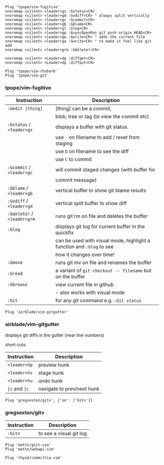 ```vim
Plug 'tpope/vim-fugitive'
nnoremap <silent> <leader>gs :Gstatus<CR>
nnoremap <silent> <leader>gd :Gvdiff<CR> " always split vertically
nnoremap <silent> <leader>gc :Gcommit<CR>
nnoremap <silent> <leader>gb :Gblame<CR>
nnoremap <silent> <leader>gl :Glog<CR>
nnoremap <silent> <leader>gp :AsyncOpenRun git push origin HEAD<CR>
nnoremap <silent> <leader>gw :Gwrite<CR> " adds the current file
nnoremap <silent> <leader>ga :Gwrite<CR> " to make it feel like git add
nnoremap <silent> <leader>grm :Gdelete!<CR>

nnoremap <silent> <Leader>dg :diffget<CR>
nnoremap <silent> <Leader>dp :diffput<CR>

Plug 'tpope/vim-rhubarb'
Plug 'tpope/vim-git'
```

### tpope/vim-fugitive

| Instruction                 | Description                                                           |
| ---                         | ---                                                                   |
| `:Gedit [thing]`            | [thing] can be a commit,                                              |
|                             | blob, tree or tag (to view the commit etc)                            |
| `:Gstatus` / `<leader>gs`   | displays a buffer with git status.                                    |
|                             | use `-` on filename to add / reset from staging                       |
|                             | use `D` on filename to see the diff                                   |
|                             | use `C` to commit                                                     |
| `:Gcommit` / `<leader>gc`   | will commit staged changes (with buffer for                           |
|                             | commit message)                                                       |
| `:Gblame` / `<leader>gb`    | vertical buffer to show git blame results                             |
| `:Gvdiff` / `<leader>gd`    | vertical split buffer to show diff                                    |
| `:Gdelete!` / `<leader>grm` | runs git rm on file and deletes the buffer                            |
| `:Glog`                     | displays git log for current buffer in the quickfix                   |
|                             | can be used with visual mode, highlight a function and `:Glog` to see |
|                             | how it changes over time!                                             |
| `:Gmove`                    | runs git mv on file and renames the buffer                            |
| `:Gread`                    | a variant of `git checkout -- filename` but on the buffer             |
| `:Gbrowse`                  | view current file in github                                           |
|                             | - also works with visual mode                                         |
| `:Git`                      | for any git command e.g. `:Git status`                                |

```vim
Plug 'airblade/vim-gitgutter'
```

### airblade/vim-gitgutter 
displays git diffs in the gutter (near line numbers)

short cuts:

| Instruction   | Description                |
| ---           | ---                        |
| `<leader>hp`  | preview hunk               |
| `<leader>hs`  | stage hunk                 |
| `<leader>hu`  | undo hunk                  |
| `[c` and `]c` | navigate to prev/next hunk |

```vim
Plug 'gregsexton/gitv', {'on': ['Gitv']}
```

### gregsexton/gitv

| Instruction | Description             |
| ---         | ---                     |
| `:Gitv`     | to see a visual git log |

```vim
Plug 'mattn/gist-vim'
Plug 'mattn/webapi-vim'
```

```vim
Plug 'rhysd/committia.vim'
```
